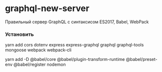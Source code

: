 # graphql-new-server
Правильный сервер GraphQL с синтаксисом ES2017, Babel, WebPack

### Установить

yarn add cors dotenv express express-graphql graphql graphql-tools mongoose webpack webpack-cli

yarn add -D @babel/core @babel/plugin-transform-runtime @babel/preset-env @babel/register nodemon